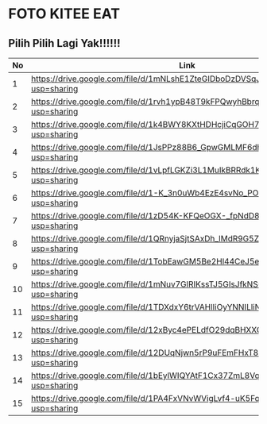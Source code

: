 # FOTO KITEE EAT

## Pilih Pilih Lagi Yak!!!!!!

|No|Link|
|---|---|
|1|https://drive.google.com/file/d/1mNLshE1ZteGIDboDzDVSqJxaQWcRqkj_/view?usp=sharing
|2|https://drive.google.com/file/d/1rvh1ypB48T9kFPQwyhBbrqsUq9noZ7UP/view?usp=sharing
|3|https://drive.google.com/file/d/1k4BWY8KXtHDHcjiCqGOH7TlxeZFuQG03/view?usp=sharing
|4|https://drive.google.com/file/d/1JsPPz88B6_GpwGMLMF6dhtiJWZU1pDFm/view?usp=sharing
|5|https://drive.google.com/file/d/1vLpfLGKZi3L1MuIkBRRdk1K9KJ3a_DbI/view?usp=sharing
|6|https://drive.google.com/file/d/1-K_3n0uWb4EzE4svNo_PON8hWVyWf9Ud/view?usp=sharing
|7|https://drive.google.com/file/d/1zD54K-KFQeOGX-_fpNdD83eRYx7aeF4R/view?usp=sharing
|8|https://drive.google.com/file/d/1QRnyjaSjtSAxDh_lMdR9G5ZB1787vLQB/view?usp=sharing
|9|https://drive.google.com/file/d/1TobEawGM5Be2Hl44CeJ5er8mkPBuNOMG/view?usp=sharing
|10|https://drive.google.com/file/d/1mNuv7GlRIKssTJ5GIsJfkNSOhZrP16oO/view?usp=sharing
|11|https://drive.google.com/file/d/1TDXdxY6trVAHlIiOyYNNILliNEZCk7OB/view?usp=sharing
|12|https://drive.google.com/file/d/12xByc4ePELdfO29dqBHXXCJ27BkJRIqZ/view?usp=sharing
|13|https://drive.google.com/file/d/12DUqNjwn5rP9uFEmFHxT8TyllJh63MbA/view?usp=sharing
|14|https://drive.google.com/file/d/1bEylWIQYAtF1Cx37ZmL8VqmQGw6Xct_v/view?usp=sharing
|15|https://drive.google.com/file/d/1PA4FxVNvWVigLvf4-uK5Fqx7M2SzUAif/view?usp=sharing
